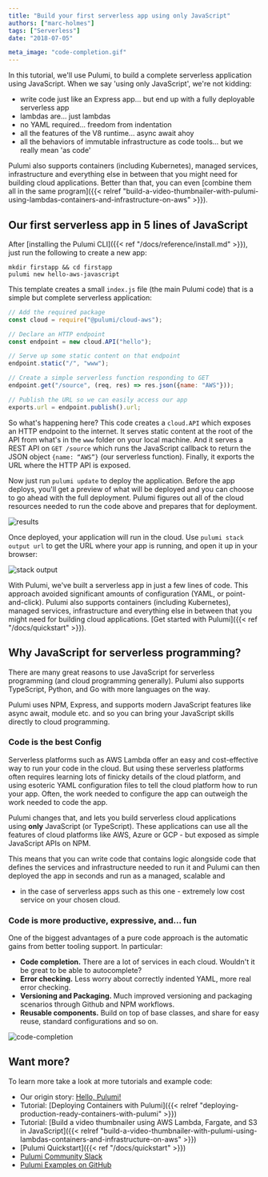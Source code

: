 ```yaml
---
title: "Build your first serverless app using only JavaScript"
authors: ["marc-holmes"]
tags: ["Serverless"]
date: "2018-07-05"

meta_image: "code-completion.gif"
---
```


In this tutorial, we'll use Pulumi, to build a
complete serverless application using JavaScript. When we say 'using
only JavaScript', we're not kidding:

- write code just like an Express app... but end up with a fully
  deployable serverless app
- lambdas are... just lambdas
- no YAML required... freedom from indentation
- all the features of the V8 runtime... async await ahoy
- all the behaviors of immutable infrastructure as code tools... but
  we really mean 'as code'

Pulumi also supports containers (including Kubernetes), managed
services, infrastructure and everything else in between that you might
need for building cloud applications. Better than that, you can even
[combine them all in the same program]({{< relref "build-a-video-thumbnailer-with-pulumi-using-lambdas-containers-and-infrastructure-on-aws" >}}).
<!--more-->

## Our first serverless app in 5 lines of JavaScript

After [installing the Pulumi CLI]({{< ref "/docs/reference/install.md" >}}), just run
the following to create a new app:

    mkdir firstapp && cd firstapp
    pulumi new hello-aws-javascript

This template creates a small `index.js` file (the main Pulumi code)
that is a simple but complete serverless application:

```javascript
// Add the required package
const cloud = require("@pulumi/cloud-aws");

// Declare an HTTP endpoint
const endpoint = new cloud.API("hello");

// Serve up some static content on that endpoint
endpoint.static("/", "www");

// Create a simple serverless function responding to GET
endpoint.get("/source", (req, res) => res.json({name: "AWS"}));

// Publish the URL so we can easily access our app
exports.url = endpoint.publish().url;
```

So what's happening here? This code creates a `cloud.API` which exposes
an HTTP endpoint to the internet. It serves static content at the root
of the API from what's in the `www` folder on your local machine. And it
serves a REST API on `GET /source` which runs the JavaScript callback to
return the JSON object `{name: “AWS”}` (our serverless function).
Finally, it exports the URL where the HTTP API is exposed.

Now just run `pulumi update` to deploy the application. Before the app
deploys, you'll get a preview of what will be deployed and you can
choose to go ahead with the full deployment. Pulumi figures out all of
the cloud resources needed to run the code above and prepares that for
deployment.

![results](./image.png)

Once deployed, your application will run in the cloud. Use
`pulumi stack output url` to get the URL where your app is running, and
open it up in your browser:

![stack output](./stack-output.png)

With Pulumi, we've built a serverless app in just a few lines of code.
This approach avoided significant amounts of configuration (YAML, or
point-and-click). Pulumi also supports containers (including
Kubernetes), managed services, infrastructure and everything else in
between that you might need for building cloud applications.
[Get started with Pulumi]({{< ref "/docs/quickstart" >}}).

## Why JavaScript for serverless programming?

There are many great reasons to use JavaScript for serverless
programming (and cloud programming generally). Pulumi also supports
TypeScript, Python, and Go with more languages on the way. 

Pulumi uses NPM, Express, and supports modern JavaScript features like
async await, module etc. and so you can bring your JavaScript skills
directly to cloud programming. 

### Code is the best Config

Serverless platforms such as AWS Lambda offer an easy and cost-effective
way to run your code in the cloud. But using these serverless platforms
often requires learning lots of finicky details of the cloud platform,
and using esoteric YAML configuration files to tell the cloud platform
how to run your app. Often, the work needed to configure the app can
outweigh the work needed to code the app.

Pulumi changes that, and lets you build serverless
cloud applications using **only** JavaScript (or TypeScript). These
applications can use all the features of cloud platforms like AWS, Azure
or GCP - but exposed as simple JavaScript APIs on NPM.

This means that you can write code that contains logic alongside code
that defines the services and infrastructure needed to run it and Pulumi
can then deployed the app in seconds and run as a managed, scalable and
- in the case of serverless apps such as this one - extremely low cost
service on your chosen cloud.

### Code is more productive, expressive, and... fun

One of the biggest advantages of a pure code approach is the automatic
gains from better tooling support. In particular:

- **Code completion.** There are a lot of services in each cloud.
  Wouldn't it be great to be able to autocomplete?
- **Error checking.** Less worry about correctly indented YAML, more
  real error checking.
- **Versioning and Packaging.** Much improved versioning and packaging
  scenarios through Github and NPM workflows. 
- **Reusable components.** Build on top of base classes, and share for
  easy reuse, standard configurations and so on.

![code-completion](./code-completion.gif)

## Want more?

To learn more take a look at more tutorials and example code:

- Our origin story: [Hello, Pulumi!](http://joeduffyblog.com/2018/06/18/hello-pulumi/)
- Tutorial: [Deploying Containers with Pulumi]({{< relref "deploying-production-ready-containers-with-pulumi" >}})
- Tutorial: [Build a video thumbnailer using AWS Lambda, Fargate, and S3 in JavaScript]({{< relref "build-a-video-thumbnailer-with-pulumi-using-lambdas-containers-and-infrastructure-on-aws" >}})
- [Pulumi Quickstart]({{< ref "/docs/quickstart" >}})
- [Pulumi Community Slack](https://slack.pulumi.io)
- [Pulumi Examples on GitHub](https://github.com/pulumi/examples)

 

 

